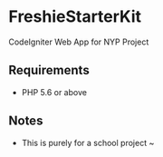 # FreshieStarterKit
CodeIgniter Web App for NYP Project

## Requirements
- PHP 5.6 or above

## Notes
- This is purely for a school project ~
